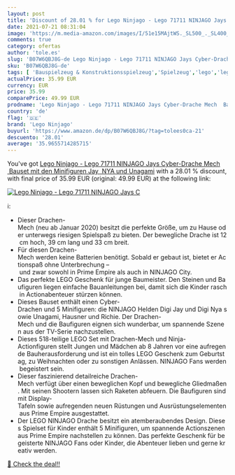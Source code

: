 ```yaml
---
layout: post
title: 'Discount of 28.01 % for Lego Ninjago - Lego 71711 NINJAGO Jays C'
date: 2021-07-21 08:31:04
image: 'https://m.media-amazon.com/images/I/51e15MAjtWS._SL500_._SL400_.jpg'
comments: true
category: ofertas
author: 'tole.es'
slug: 'B07W6QBJ8G-de Lego Ninjago - Lego 71711 NINJAGO Jays Cyber-Drache Mech...'
sku: 'B07W6QBJ8G-de'
tags: [ 'Bauspielzeug & Konstruktionsspielzeug','Spielzeug','lego','lego ninjago', ]
actualPrice: 35.99 EUR
currency: EUR
price: 35.99
comparePrice: 49.99 EUR
prodname: 'Lego Ninjago - Lego 71711 NINJAGO Jays Cyber-Drache Mech  Bauset mit den Minifiguren Jay  NYA und Unagami'
country: 'de'
flag: '🇩🇪'
brand: 'Lego Ninjago'
buyurl: 'https://www.amazon.de/dp/B07W6QBJ8G/?tag=tolees0ca-21'
descuento: '28.01'
average: '35.9655714285715'
---
```


You've got [Lego Ninjago - Lego 71711 NINJAGO Jays Cyber-Drache Mech  Bauset mit den Minifiguren Jay  NYA und Unagami](https://www.amazon.de/dp/B07W6QBJ8G/?tag=tolees0ca-21) with a  28.01 % discount, with final price of 35.99 EUR (original: 49.99 EUR) at the following link:

[![Lego Ninjago - Lego 71711 NINJAGO Jays C](https://m.media-amazon.com/images/I/51e15MAjtWS._SL500_._SL400_.jpg)](https://www.amazon.de/dp/B07W6QBJ8G/?tag=tolees0ca-21)

ℹ️:

- Dieser Drachen-Mech (neu ab Januar 2020) besitzt die perfekte Größe, um zu Hause oder unterwegs riesigen Spielspaß zu bieten. Der bewegliche Drache ist 12 cm hoch, 39 cm lang und 33 cm breit.
- Für diesen Drachen-Mech werden keine Batterien benötigt. Sobald er gebaut ist, bietet er Actionspaß ohne Unterbrechung – und zwar sowohl in Prime Empire als auch in NINJAGO City.
- Das perfekte LEGO Geschenk für junge Baumeister. Den Steinen und Baufiguren liegen einfache Bauanleitungen bei, damit sich die Kinder rasch in Actionabenteuer stürzen können.
- Dieses Bauset enthält einen Cyber-Drachen und 5 Minifiguren: die NINJAGO Helden Digi Jay und Digi Nya sowie Unagami, Hausner und Richie. Der Drachen-Mech und die Baufiguren eignen sich wunderbar, um spannende Szenen aus der TV-Serie nachzustellen.
- Dieses 518-teilige LEGO Set mit Drachen-Mech und Ninja-Actionfiguren stellt Jungen und Mädchen ab 8 Jahren vor eine aufregende Bauherausforderung und ist ein tolles LEGO Geschenk zum Geburtstag, zu Weihnachten oder zu sonstigen Anlässen. NINJAGO Fans werden begeistert sein.
- Dieser faszinierend detailreiche Drachen-Mech verfügt über einen beweglichen Kopf und bewegliche Gliedmaßen. Mit seinen Shootern lassen sich Raketen abfeuern. Die Baufiguren sind mit Display-Tafeln sowie aufregenden neuen Rüstungen und Ausrüstungselementen aus Prime Empire ausgestattet.
- Der LEGO NINJAGO Drache besitzt ein atemberaubendes Design. Dieses Spielset für Kinder enthält 5 Minifiguren, um spannende Actionszenen aus Prime Empire nachstellen zu können. Das perfekte Geschenk für begeisterte NINJAGO Fans oder Kinder, die Abenteuer lieben und gerne kreativ werden.

[🛒 Check the deal!!](https://www.amazon.de/dp/B07W6QBJ8G/?tag=tolees0ca-21)
